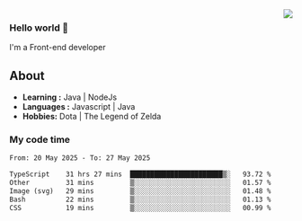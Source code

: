 <img align='right' src="https://github-readme-stats.vercel.app/api?username=jumodada&show_icons=true&theme=vue">

### Hello world 👋

I'm a Front-end developer 
    
## About
-  **Learning :** Java | NodeJs
-  **Languages :** Javascript | Java
-  **Hobbies:** Dota | The Legend of Zelda

### My code time

<!--START_SECTION:waka-->

```txt
From: 20 May 2025 - To: 27 May 2025

TypeScript    31 hrs 27 mins  ███████████████████████▒░   93.72 %
Other         31 mins         ▒░░░░░░░░░░░░░░░░░░░░░░░░   01.57 %
Image (svg)   29 mins         ▒░░░░░░░░░░░░░░░░░░░░░░░░   01.48 %
Bash          22 mins         ▒░░░░░░░░░░░░░░░░░░░░░░░░   01.13 %
CSS           19 mins         ▒░░░░░░░░░░░░░░░░░░░░░░░░   00.99 %
```

<!--END_SECTION:waka-->
